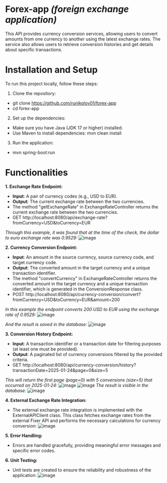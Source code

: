 # Forex-app _(foreign exchange application)_
This API provides currency conversion services, allowing users to convert amounts from one currency to another using the latest exchange rates. The service also allows users to retrieve conversion histories and get details about specific transactions.

# Installation and Setup

To run this project locally, follow these steps:

1. Clone the repository:
- git clone https://github.com/runikolov01/forex-app
- cd forex-app

2. Set up the dependencies:
- Make sure you have Java (JDK 17 or higher) installed.
- Use Maven to install dependencies: mvn clean install

3. Run the application:
- mvn spring-boot:run


# Functionalities

**1. Exchange Rate Endpoint:**
- **Input**: A pair of currency codes (e.g., USD to EUR).
- **Output**: The current exchange rate between the two currencies.
- The method "getExchangeRate" in ExchangeRateController returns the current exchange rate between the two currencies.
- GET http://localhost:8080/api/exchange-rate?fromCurrency=USD&toCurrency=EUR

_Through this example, it was found that at the time of the check, the dollar to euro exchange rate was 0.9529:_
![image](https://github.com/user-attachments/assets/4b26143b-aaa3-4716-9c35-3a002797ccc6)

**2. Currency Conversion Endpoint:**
- **Input**: An amount in the source currency, source currency code, and target currency code.
- **Output**: The converted amount in the target currency and a unique transaction identifier. 
- The method "convertCurrency" in ExchangeRateController returns the converted amount in the target currency and a unique transaction identifier, which is generated in the ConversionResponse class.
- POST http://localhost:8080/api/currency-conversion/convert?fromCurrency=USD&toCurrency=EUR&amount=200

_In this example the endpoint converts 200 USD to EUR using the exchange rate of 0.9529:_
![image](https://github.com/user-attachments/assets/e5bcb9ec-62e0-48ea-a4c7-ff21e71bb0d0)

_And the result is saved in the database:_
![image](https://github.com/user-attachments/assets/c2fe14f9-738e-4301-83fb-a0e5dbf9b454)

**3. Conversion History Endpoint:**
- **Input**: A transaction identifier or a transaction date for filtering purposes (at least one must be provided).
- **Output**: A paginated list of currency conversions filtered by the provided
criteria.
- GET http://localhost:8080/api/currency-conversion/history?transactionDate=2025-01-24&page=0&size=5

_This will return the first page (page=0) with 5 conversions (size=5) that occurred on 2025-01-24:_
![image](https://github.com/user-attachments/assets/5c3403a4-cc90-4215-a190-cb8e9d4d8845)
![image](https://github.com/user-attachments/assets/18c19aff-0d9e-4491-b849-79e03fdb51de)
_The result is visible in the database:_
![image](https://github.com/user-attachments/assets/eb9000e3-e934-4dfd-b51d-cb2d61d67337)

**4. External Exchange Rate Integration:**
- The external exchange rate integration is implemented with the ExternalAPIClient class. This class fetches exchange rates from the external Fixer API and performs the necessary calculations for currency conversion:
![image](https://github.com/user-attachments/assets/6285b4ab-3a1c-43f4-88b2-78982a49bfcc)


**5. Error Handling:**
- Errors are handled gracefully, providing meaningful error messages and specific error codes.

**6. Unit Testing:**
- Unit tests are created to ensure the reliability and robustness of the application:
![image](https://github.com/user-attachments/assets/2e6d0936-af37-4e58-88e3-38a79970b5e4)


